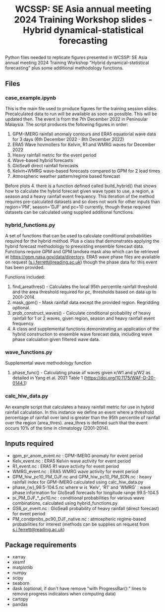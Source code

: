 # <p align="center">WCSSP: SE Asia annual meeting 2024 Training Workshop slides - Hybrid dynamical-statistical forecasting</p>

Python files needed to replicate figures presented in WCSSP: SE Asia annual meeting 2024 Training Workshop "Hybrid dynamical-statistical forecasting" plus some additional methodology functions.

## Files

### case_example.ipynb
This is the main file used to produce figures for the training session slides. Precalculated data to run will be available as soon as possible. This will be updated then.
The event is from the 7th December 2022 in Peninsular Malaysia.
The script produces the following figures in order:
1. GPM-IMERG rainfall anomaly contours and ERA5 equatorial wave data for 3 days (6th December 2022 - 8th December 2022)
2. ERA5 Wave hovmollers for Kelvin, R1 and WMRG waves for December 2022
3. Heavy rainfall metric for the event period
4. Wave-based hybrid forecasts
5. GloSea6 direct rainfall forecasts
6. Kelvin+WMRG wave-based forecasts compared to GPM for 2 lead times
7. Atmospheric weather pattern/regime based forecast

Before plots 4. there is a function defined called build_hybrid() that shows how to calculate the hybrid forecast given wave types to use, a region, a season and a heavy rainfall event frequency. This iteration of the method requires pre-calculated datasets and so does not work for other inputs than region='PM', season='DJF' and pc=10 currently, though these required datasets can be calculated using supplied additional functions.

### hybrid_functions.py
A set of functions that can be used to calculate conditional probabilities required for the hybrid method. Plus a class that demonstrates applying the hybrid forecast methodology to preexisting ensemble forecast data. Functions require GPM and GPM landsea mask also which can be retrieved at https://gpm.nasa.gov/data/directory. ERA5 wave phase files are available on request (s.j.ferrett@reading.ac.uk) though the phase data for this event has been provided.

Functions included:
1. find_areathres() - Calculates the local 95th percentile rainfall threshold and the area threshold required for pc,
    thresholds based on data up to 2001-2014.
2. mask_gpm() - Mask rainfall data except the provided region. Regridding optional.
3. prob_construct_waves() - Calculate conditional probability of heavy rainfall for 1 or 2 waves, given region, season and heavy rainfall event frequency.
4. A class and supplemental functions demonstrating an application of the hybrid construction to ensemble wave forecast data, including wave phase calculation given filtered wave data.
   
### wave_functions.py
Supplemental wave methodology function
1. phase_func() - Calculating phase of waves given x/W1 and y/W2 as detailed in Yang et al. 2021 Table 1 (https://doi.org/10.1175/WAF-D-20-0144.1)
   
### calc_hiw_data.py
An example script that calculates a heavy rainfall metric for use in hybrid rainfall calculation. In this instance we define an event where a threshold percentage of rainfall over land is greater than the 95th percentile of rainfall over the region (area_thres). area_thres is defined such that the event occurs 10% of the time in climatology (2001-2014).

## Inputs required

- gpm_pr_anom_event.nc : GPM-IMERG anomaly for event period
- Kelv_event.nc : ERA5 Kelvin wave activity for event period
- R1_event.nc : ERA5 R1 wave activity for event period
- WMRG_event.nc : ERA5 WMRG wave activity for event period
- GPM_hiw_pc10_PM_DJF.nc and GPM_hiw_pc10_PM_SON.nc : heavy rainfall index for GPM-IMERG calculated using calc_hiw_data.py
- phase_{w}_99.5-104.5.nc where w is 'Kelv', 'R1' and 'WMRG' : wave phase information for GloSea6 forecasts for longitude range 99.5-104.5
- pi_PM_DJF_*_pc10.nc : conditional probabilities for various wave combinations, calculated using hybrid_functions.py
- GS6_pr_event.nc : GloSea6 probability of heavy rainfall (direct forecast) for event period
- PM_condprobs_pc90_DJF_native.nc : atmospheric regime-based probabilities for interest (methods can be supplies on request from s.j.ferrett@reading.ac.uk)

## Package requirements
- xarray
- xesmf
- matplotlib
- numpy
- scipy
- seaborn
- dask (optional, if don't have remove "with ProgressBar():" lines to remove progress indicators when computing data)
- cartopy
- pandas
